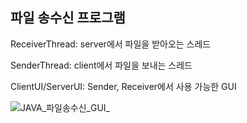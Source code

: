 ## 파일 송수신 프로그램

ReceiverThread: server에서 파일을 받아오는 스레드

SenderThread: client에서 파일을 보내는 스레드

ClientUI/ServerUI: Sender, Receiver에서 사용 가능한 GUI





![JAVA_파일송수신_GUI_](https://github.com/westzerosilver/SocketProgramming/assets/87890149/4a821af9-15c3-4c6b-93b0-0c2b1d78874b)

